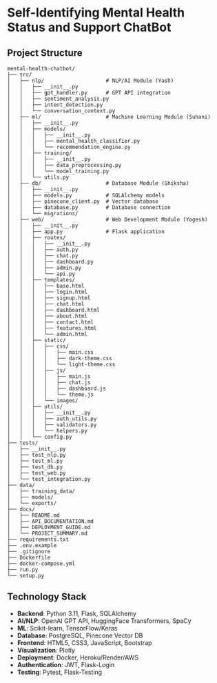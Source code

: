 # Self-Identifying Mental Health Status and Support ChatBot

## Project Structure

```
mental-health-chatbot/
├── src/
│   ├── nlp/                    # NLP/AI Module (Yash)
│   │   ├── __init__.py
│   │   ├── gpt_handler.py      # GPT API integration
│   │   ├── sentiment_analysis.py
│   │   ├── intent_detection.py
│   │   └── conversation_context.py
│   ├── ml/                     # Machine Learning Module (Suhani)
│   │   ├── __init__.py
│   │   ├── models/
│   │   │   ├── __init__.py
│   │   │   ├── mental_health_classifier.py
│   │   │   └── recommendation_engine.py
│   │   ├── training/
│   │   │   ├── __init__.py
│   │   │   ├── data_preprocessing.py
│   │   │   └── model_training.py
│   │   └── utils.py
│   ├── db/                     # Database Module (Shiksha)
│   │   ├── __init__.py
│   │   ├── models.py           # SQLAlchemy models
│   │   ├── pinecone_client.py  # Vector database
│   │   ├── database.py         # Database connection
│   │   └── migrations/
│   ├── web/                    # Web Development Module (Yogesh)
│   │   ├── __init__.py
│   │   ├── app.py              # Flask application
│   │   ├── routes/
│   │   │   ├── __init__.py
│   │   │   ├── auth.py
│   │   │   ├── chat.py
│   │   │   ├── dashboard.py
│   │   │   ├── admin.py
│   │   │   └── api.py
│   │   ├── templates/
│   │   │   ├── base.html
│   │   │   ├── login.html
│   │   │   ├── signup.html
│   │   │   ├── chat.html
│   │   │   ├── dashboard.html
│   │   │   ├── about.html
│   │   │   ├── contact.html
│   │   │   ├── features.html
│   │   │   └── admin.html
│   │   ├── static/
│   │   │   ├── css/
│   │   │   │   ├── main.css
│   │   │   │   ├── dark-theme.css
│   │   │   │   └── light-theme.css
│   │   │   ├── js/
│   │   │   │   ├── main.js
│   │   │   │   ├── chat.js
│   │   │   │   ├── dashboard.js
│   │   │   │   └── theme.js
│   │   │   └── images/
│   │   ├── utils/
│   │   │   ├── __init__.py
│   │   │   ├── auth_utils.py
│   │   │   ├── validators.py
│   │   │   └── helpers.py
│   │   └── config.py
├── tests/
│   ├── __init__.py
│   ├── test_nlp.py
│   ├── test_ml.py
│   ├── test_db.py
│   ├── test_web.py
│   └── test_integration.py
├── data/
│   ├── training_data/
│   ├── models/
│   └── exports/
├── docs/
│   ├── README.md
│   ├── API_DOCUMENTATION.md
│   ├── DEPLOYMENT_GUIDE.md
│   └── PROJECT_SUMMARY.md
├── requirements.txt
├── .env.example
├── .gitignore
├── Dockerfile
├── docker-compose.yml
├── run.py
└── setup.py
```

## Technology Stack

- **Backend**: Python 3.11, Flask, SQLAlchemy
- **AI/NLP**: OpenAI GPT API, HuggingFace Transformers, SpaCy
- **ML**: Scikit-learn, TensorFlow/Keras
- **Database**: PostgreSQL, Pinecone Vector DB
- **Frontend**: HTML5, CSS3, JavaScript, Bootstrap
- **Visualization**: Plotly
- **Deployment**: Docker, Heroku/Render/AWS
- **Authentication**: JWT, Flask-Login
- **Testing**: Pytest, Flask-Testing